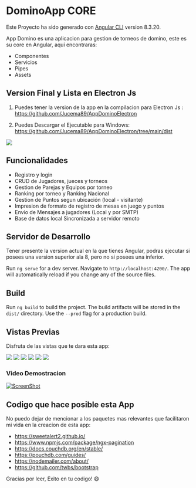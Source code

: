 # DominoApp CORE
Este Proyecto ha sido generado con [Angular CLI](https://github.com/angular/angular-cli) version 8.3.20.

App Domino es una aplicacion para gestion de torneos de domino, este es su core en Angular, aqui encontraras:

- Componentes
- Servicios
- Pipes
- Assets

## Version Final y Lista en Electron Js

1. Puedes tener la version de la app en la compilacion para Electron Js : https://github.com/Jucema89/AppDominoElectron

2. Puedes Descargar el Ejecutable para Windows: 
https://github.com/Jucema89/AppDominoElectron/tree/main/dist



![](https://i.imgur.com/ROkSdkf.png)

## Funcionalidades

- Registro y login
- CRUD de Jugadores, jueces y torneos
- Gestion de Parejas y Equipos por torneo
- Ranking por torneo y Ranking Nacional
- Gestion de Puntos segun ubicación (local - visitante)
- Impresion de formato de registro de mesas en juego y puntos
- Envio de Mensajes a jugadores (Local y por SMTP)
- Base de datos local Sincronizada a servidor remoto


## Servidor de Desarrollo

Tener presente la version actual en la que tienes Angular, podras ejecutar si posees una version superior ala 8, pero no si posees una inferior. 

Run `ng serve` for a dev server. Navigate to `http://localhost:4200/`. The app will automatically reload if you change any of the source files.

## Build

Run `ng build` to build the project. The build artifacts will be stored in the `dist/` directory. Use the `--prod` flag for a production build.

## Vistas Previas

Disfruta de las vistas que te dara esta app: 

![](https://i.imgur.com/hvFZl7l.png)
![](https://i.imgur.com/9kfkGQ8.png)
![](https://i.imgur.com/5m7g9LI.png)
![](https://i.imgur.com/ayagBss.png)
![](https://i.imgur.com/wEOktqX.png)
![](https://i.imgur.com/SOkInsv.png)

### Video Demostracion
[![ScreenShot](https://i.imgur.com/ca3s8Jm.png)](https://www.youtube.com/watch?v=DVi3WX_b5P8&feature=youtu.be&ab_channel=JuliocesarmartinezDaza)

## Codigo que hace posible esta App

No puedo dejar de mencionar a los paquetes mas relevantes que facilitaron mi vida en la creacion de esta app:

- https://sweetalert2.github.io/
- https://www.npmjs.com/package/ngx-pagination
- https://docs.couchdb.org/en/stable/ 
- https://pouchdb.com/guides/
- https://nodemailer.com/about/
- https://github.com/twbs/bootstrap


Gracias por leer, Exito en tu codigo! 😄
